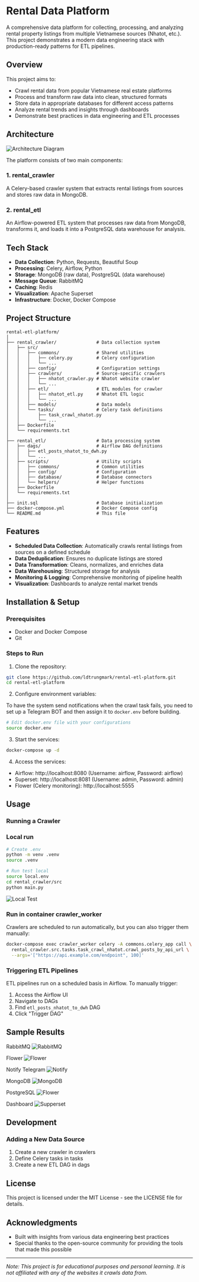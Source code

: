 # Rental Data Platform

A comprehensive data platform for collecting, processing, and analyzing rental property listings from multiple Vietnamese sources (Nhatot, etc.). This project demonstrates a modern data engineering stack with production-ready patterns for ETL pipelines.

## Overview

This project aims to:
- Crawl rental data from popular Vietnamese real estate platforms
- Process and transform raw data into clean, structured formats
- Store data in appropriate databases for different access patterns
- Analyze rental trends and insights through dashboards
- Demonstrate best practices in data engineering and ETL processes

## Architecture

![Architecture Diagram](./img/architecher_diagram.png)

The platform consists of two main components:

### 1. rental_crawler
A Celery-based crawler system that extracts rental listings from sources and stores raw data in MongoDB.

### 2. rental_etl
An Airflow-powered ETL system that processes raw data from MongoDB, transforms it, and loads it into a PostgreSQL data warehouse for analysis.

## Tech Stack

- **Data Collection**: Python, Requests, Beautiful Soup
- **Processing**: Celery, Airflow, Python
- **Storage**: MongoDB (raw data), PostgreSQL (data warehouse)
- **Message Queue**: RabbitMQ
- **Caching**: Redis
- **Visualization**: Apache Superset
- **Infrastructure**: Docker, Docker Compose

## Project Structure

```
rental-etl-platform/
│
├── rental_crawler/               # Data collection system
│   ├── src/
│   │   ├── commons/              # Shared utilities
│   │   │   ├── celery.py         # Celery configuration
│   │   │   └── ...
│   │   ├── config/               # Configuration settings
│   │   ├── crawlers/             # Source-specific crawlers
│   │   │   ├── nhatot_crawler.py # Nhatot website crawler
│   │   │   └── ...
│   │   ├── etl/                  # ETL modules for crawler
│   │   │   ├── nhatot_etl.py     # Nhatot ETL logic
│   │   │   └── ...
│   │   ├── models/               # Data models
│   │   └── tasks/                # Celery task definitions
│   │       ├── task_crawl_nhatot.py
│   │       └── ...
│   ├── Dockerfile
│   └── requirements.txt
│
├── rental_etl/                   # Data processing system
│   ├── dags/                     # Airflow DAG definitions
│   │   ├── etl_posts_nhatot_to_dwh.py
│   │   └── ...
│   ├── scripts/                  # Utility scripts
│   │   ├── commons/              # Common utilities
│   │   ├── config/               # Configuration
│   │   ├── database/             # Database connectors
│   │   └── helpers/              # Helper functions
│   ├── Dockerfile
│   └── requirements.txt
│
├── init.sql                      # Database initialization
├── docker-compose.yml            # Docker Compose config
└── README.md                     # This file
```

## Features

- **Scheduled Data Collection**: Automatically crawls rental listings from sources on a defined schedule
- **Data Deduplication**: Ensures no duplicate listings are stored
- **Data Transformation**: Cleans, normalizes, and enriches data
- **Data Warehousing**: Structured storage for analysis
- **Monitoring & Logging**: Comprehensive monitoring of pipeline health
- **Visualization**: Dashboards to analyze rental market trends

## Installation & Setup

### Prerequisites

- Docker and Docker Compose
- Git

### Steps to Run

1. Clone the repository:
```bash
git clone https://github.com/ldtrungmark/rental-etl-platform.git
cd rental-etl-platform
```

2. Configure environment variables:

To have the system send notifications when the crawl task fails, you need to set up a Telegram BOT and then assign it to `docker.env` before building.

```bash
# Edit docker.env file with your configurations
source docker.env
```

3. Start the services:
```bash
docker-compose up -d
```

4. Access the services:
- Airflow: http://localhost:8080 (Username: airflow, Password: airflow)
- Superset: http://localhost:8081 (Username: admin, Password: admin)
- Flower (Celery monitoring): http://localhost:5555

## Usage

### Running a Crawler

### Local run
```bash
# Create .env
python -m venv .venv
source .venv

# Run test local
source local.env
cd rental_crawler/src
python main.py
```
![Local Test](./img/local_test.png)

### Run in container crawler_worker
Crawlers are scheduled to run automatically, but you can also trigger them manually:

```bash
docker-compose exec crawler_worker celery -A commons.celery_app call \
  rental_crawler.src.tasks.task_crawl_nhatot.crawl_posts_by_api_url \
  --args='["https://api.example.com/endpoint", 100]'
```

### Triggering ETL Pipelines

ETL pipelines run on a scheduled basis in Airflow. To manually trigger:

1. Access the Airflow UI
2. Navigate to DAGs
3. Find `etl_posts_nhatot_to_dwh` DAG
4. Click "Trigger DAG"

## Sample Results

RabbitMQ
![RabbitMQ](./img/rabbitmq.png)

Flower
![Flower](./img/flower.png)

Notify Telegram
![Notify](./img/notify.png)

MongoDB
![MongoDB](./img/mongodb.png)

PostgreSQL
![Flower](./img/postgres.png)

Dashboard
![Supperset](./img/dashboard.png)

## Development

### Adding a New Data Source

1. Create a new crawler in crawlers
2. Define Celery tasks in tasks
3. Create a new ETL DAG in dags

## License

This project is licensed under the MIT License - see the LICENSE file for details.

## Acknowledgments

- Built with insights from various data engineering best practices
- Special thanks to the open-source community for providing the tools that made this possible

---

*Note: This project is for educational purposes and personal learning. It is not affiliated with any of the websites it crawls data from.*